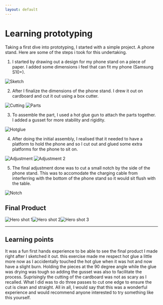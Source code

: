 ```yaml
---
layout: default
---
```


# Learning prototyping
Taking a first dive into prototyping, I started with a simple project. A phone stand. Here are some of the steps i took for this undertaking.

1. I started by drawing out a design for my phone stand on a piece of paper. I added some dimensions i feel that can fit my phone (Samsung S10+).

![Sketch](sketch.jpeg)

2. After I finalize the dimensions of the phone stand. I drew it out on cardboard and cut it out using a box cutter.

![Cutting](cutting.jpeg)
![Parts](parts.jpeg)

3. To assemble the part, I used a hot glue gun to attach the parts together. I added a gusset for more stability and rigidity.

![Hotglue](hotglue.jpeg)

4. After doing the initial assembly, I realised that it needed to have a platform to hold the phone and so I cut out and glued some extra platforms for the phone to sit on.

![Adjustment](platform1.jpeg) ![Adjustment 2](platform2.jpeg)

5. The final adjustment done was to cut a small notch by the side of the phone stand. This was to accomodate the charging cable from interferring with the bottom of the phone stand so it would sit flush with the table.

![Notch](notch.jpeg)


## Final Product

![Hero shot 1](hero1.jpeg)![Hero shot 2](hero2.jpeg)![Hero shot 3](hero3.jpeg)

* * *

## Learning points
It was a fun first hands experience to be able to see the final product I made right after I sketched it out. this exercise made me respect hot glue a little more now as I accidentally touched the hot glue when it was hot and now have a slight burn. Holding the pieces at the 90 degree angle while the glue was drying was tough so adding the gusset was also to facilitate the process. Suprisingly the cutting of the cardboard was not as scary as I recalled. What I did was to do three passes to cut one edge to ensure the cut is clean and straight. All in all, I would say that this was a wonderful experience and would recommend anyone interested to try something like this yourself.
